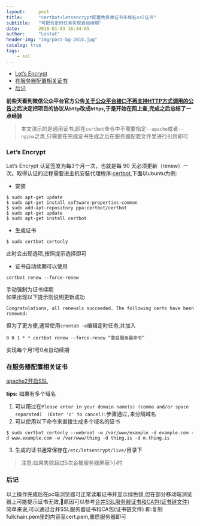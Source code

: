 ```yaml
---
layout:     post
title:      "certbot+letsencrypt配置免费单证书多域名ssl证书"
subtitle:   "可配合定时任务实现自动续期"
date:       2018-01-03 16:44:05
author:     "Lestat"
header-img: "img/post-bg-2015.jpg"
catalog: true
tags:
    - ssl
---
```


- [Let’s Encrypt](#lets-encrypt)
- [在服务器配置相关证书](#%E5%9C%A8%E6%9C%8D%E5%8A%A1%E5%99%A8%E9%85%8D%E7%BD%AE%E7%9B%B8%E5%85%B3%E8%AF%81%E4%B9%A6)
- [后记](#%E5%90%8E%E8%AE%B0)

**前些天看到微信公众平台官方公告[关于公众平台接口不再支持HTTP方式调用的公告](https://mp.weixin.qq.com/cgi-bin/announce?action=getannouncement&announce_id=1505983913&version=&lang=zh_CN)之后决定把项目的协议从`http`改成`https`,于是开始在网上查,完成之后总结了一点经验**  

> 本文演示的是通用证书,即在`certbot`命令中不需要指定`--apache`或者`--nginx`之类,只需要在完成证书生成之后在服务器配置文件里进行引用即可

### Let’s Encrypt
Let’s Encrypt 认证签发为每3个月一次，也就是每 90 天必须更新（renew）一次。取得认证的过程需要进主机安裝代理程序:[certbot](https://certbot.eff.org/),下面以ubuntu为例:  

* 安装
```
$ sudo apt-get update
$ sudo apt-get install software-properties-common
$ sudo add-apt-repository ppa:certbot/certbot
$ sudo apt-get update
$ sudo apt-get install certbot
```
* 生成证书

```
$ sudo certbot certonly
```

此时会出现选项,按照提示选择即可  

* 证书自动续期可以使用

```
certbot renew --force-renew
```

手动强制为证书续期  
如果出现以下提示则说明更新成功

```
Congratulations, all renewals succeeded. The following certs have been renewed:
```

但为了更方便,通常使用`crontab -e`编辑定时任务,并加入

```
0 0 1 * * certbot renew --force-renew “重启服务器命令”
```

实现每个月1号0点自动续期

### 在服务器配置相关证书
[apache2开启SSL](https://lestatmiao.github.io/2017/09/08/apache2-ssl/)

**tips:**
如果有多个域名  
1. 可以用过在`Please enter in your domain name(s) (comma and/or space separated)  (Enter 'c'
to cancel):`步骤通过`,`来分隔域名
2. 可以使用以下命令来直接生成多个域名的证书  

```
$ sudo certbot certonly --webroot -w /var/www/example -d example.com -d www.example.com -w /var/www/thing -d thing.is -d m.thing.is
```

3. 生成的证书通常保存在`/etc/letsencrypt/live/`目录下

> 注意:如果失败超过5次会被服务器屏蔽1小时

### 后记  
以上操作完成后在pc端浏览器可正常读取证书并显示绿色锁,但在部分移动端浏览器上可能提示证书无效,原因可以参考[合并SSL服务器证书和CA包(证书链文件)
](https://blog.v2ssl.com/2017/02/07/%E5%90%88%E5%B9%B6ssl%E6%9C%8D%E5%8A%A1%E5%99%A8%E8%AF%81%E4%B9%A6%E5%92%8Cca%E5%8C%85%E8%AF%81%E4%B9%A6%E9%93%BE%E6%96%87%E4%BB%B6.html)  
简单来说,可以通过合并SSL服务器证书和CA包(证书链文件)
即:复制fullchain.pem里的内容至cert.pem,重启服务器即可
